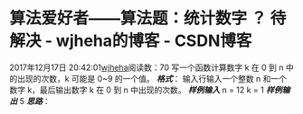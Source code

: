 # 算法爱好者——算法题：统计数字  ？ 待解决 - wjheha的博客 - CSDN博客
2017年12月17日 20:42:01[wjheha](https://me.csdn.net/wjheha)阅读数：70
写一个函数计算数字 k 在 0 到 n 中的出现的次数，k 可能是 0~9 的一个值。
***格式***：
输入行输入一个整数 n 和一个数字 k，最后输出数字 k 在 0 到 n 中出现的次数。
***样例输入***
n = 12 
k = 1
***样例输出***
5
***思路***：
